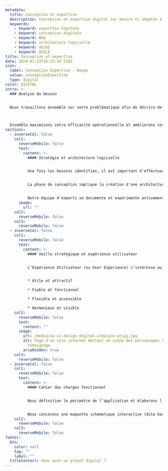 ```yaml
---
metadata:
  title: Conception et expertise
  description: Conception et expertise digital sur mesure et adaptée à vos besoins
  keywords:
    - keyword: expertise digitale
    - keyword: conception digitale
    - keyword: Web
    - keyword: architecture logicielle
    - keyword: UX/UI
    - keyword: AGILE
title: Conception et expertise
date: 2024-01-23T14:15:34.538Z
icon:
  label: Conception Expertise - Rouge
  value: conceptionExpertise
  type: digital
color: DIGITAL
intro: >-
  ### Analyse du besoin


  Nous travaillons ensemble sur votre problématique afin de décrire de manière très précise les fonctionnalités adaptées à votre contexte d'utilisation pour satisfaire l’ensemble de vos objectifs d’innovation.



  Ensemble maximisons votre efficacité opérationnelle et améliorons votre productivité.
sections:
  - inverseCol: false
    col1:
      reverseMobile: false
      text:
        content: >-
          #### Stratégie et architecture logicielle


          Une fois les besoins identifiés, il est important d'effectuer une analyse de faisabilité. Cette étape consiste à évaluer si les besoins peuvent être satisfaits par le développement sur mesure et à déterminer les ressources nécessaires, y compris les compétences techniques, les délais et les coûts. Si le projet est viable, une équipe de développement est constituée.


          La phase de conception implique la création d'une architecture logicielle détaillée. L'équipe de développement travaille sur la définition de l'infrastructure technologique, des bases de données, de l'interface utilisateur et des fonctionnalités du logiciel. Cette phase permet de définir clairement la structure du système.


          Notre équipe d'experts se documente et expérimente activement les nombreux langages et frameworks de développement pour concevoir des solutions logicielles innovantes, performantes et robustes. Nous modélisons des outils efficaces et évolutifs sur l’ensemble des prérequis et des fonctionnalités définies en favorisant le découpage de votre projet en modules indépendants avec ses spécificités propres.
      image:
        url: ""
    col2:
      reverseMobile: false
    col3:
      reverseMobile: false
  - inverseCol: false
    col1:
      reverseMobile: false
      text:
        content: >-
          #### Veille stratégique et expérience utilisateur


          L’Expérience Utilisateur (ou User Experience) s’intéresse au comportement de l’utilisateur et à la structure de la solution digitale. L’UX implique l’analyse, la recherche, la stratégie technique, le maquettage et les tests d’utilisabilité. L’Interface Utilisateur (User Interface) et l’Expérience Utilisateur partagent un but commun, celui de concevoir une application intuitive, évolutive, agréable visuellement et accessible à tous les publics :


          * Utile et attractif  

          * Fiable et fonctionnel

          * Flexible et accessible

          * Harmonieux et visible
    col2:
      reverseMobile: false
      text:
        content: ""
      image:
        url: /media/ux-ui-design-digital-urbalyon-atipy.jpg
        alt: Page d'un site internet mettant en scène des personnages qui apporte un
          témoignage.
        ariaHidden: true
    col3:
      reverseMobile: false
  - inverseCol: false
    col1:
      reverseMobile: false
      text:
        content: >-
          #### Cahier des charges fonctionnel


          Nous définition le périmètre de l’application et élaborons l'arborescence et la structure des vues. Nous hiérarchisons l'information de façon à rendre les contenus compréhensibles et accessibles par les utilisateurs finaux.


          Nous concevons une maquette schématique interactive (dite basse fidélité) ergonomique et immersive pour modéliser les écrans et liens de l’arborescence.
    col2:
      reverseMobile: false
    col3:
      reverseMobile: false
footer:
  btn:
    color: null
    tag: ""
    label: ""
  titleContact: Vous avez un projet digital ?
---
```

